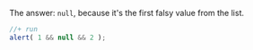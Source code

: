 The answer: `null`, because it's the first falsy value from the list.

```js
//+ run
alert( 1 && null && 2 );
```

